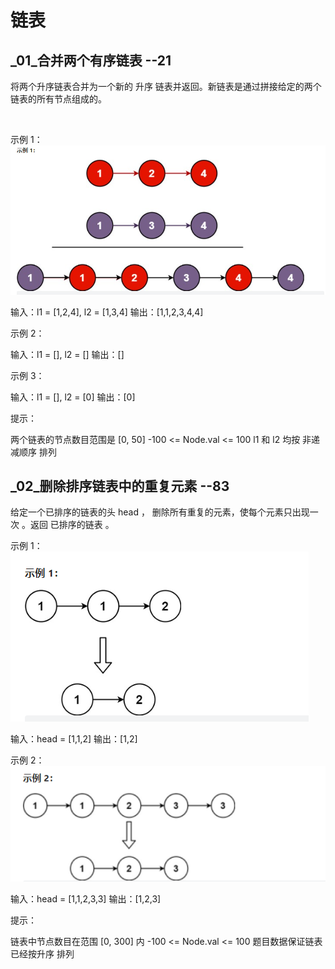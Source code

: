 # 链表

## _01_合并两个有序链表 --21
将两个升序链表合并为一个新的 升序 链表并返回。新链表是通过拼接给定的两个链表的所有节点组成的。

 

示例 1：
<br/>
![img.png](LinkedList/img/21.png)

输入：l1 = [1,2,4], l2 = [1,3,4]
输出：[1,1,2,3,4,4]

示例 2：

输入：l1 = [], l2 = []
输出：[]

示例 3：

输入：l1 = [], l2 = [0]
输出：[0]


提示：

两个链表的节点数目范围是 [0, 50]
-100 <= Node.val <= 100
l1 和 l2 均按 非递减顺序 排列

## _02_删除排序链表中的重复元素 --83
给定一个已排序的链表的头 head ， 删除所有重复的元素，使每个元素只出现一次 。返回 已排序的链表 。

示例 1：
<br/>
![img_1.png](LinkedList/img/img_1.png)

输入：head = [1,1,2]
输出：[1,2]

示例 2：
<br/>
![img.png](LinkedList/img/img.png)

输入：head = [1,1,2,3,3]
输出：[1,2,3]


提示：

链表中节点数目在范围 [0, 300] 内
-100 <= Node.val <= 100
题目数据保证链表已经按升序 排列
